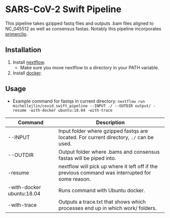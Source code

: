 # SARS-CoV-2 Swift Pipeline
This pipeline takes gzipped fastq files and outputs .bam files aligned to NC_045512 as well as consensus fastas. Notably this pipeline incorporates [primerclip](https://github.com/swiftbiosciences/primerclip/tree/deltest).

## Installation

1. Install [nextflow](https://www.nextflow.io/docs/latest/getstarted.html#installation).
   - Make sure you move nextflow to a directory in your PATH variable.
2. Install [docker](https://docs.docker.com/get-docker/).

## Usage
- Example command for fastqs in current directory: ```nextflow run michellejlin/covid_swift_pipeline --INPUT ./ --OUTDIR output/ -resume -with-docker ubuntu:18.04 -with-trace```


| Command  | Description |
| ---      | ---         | 
| --INPUT  | Input folder where gzipped fastqs are located. For current  directory, `./` can be used.
| --OUTDIR | Output folder where .bams and consensus fastas will be piped into.
| -resume  | nextflow will pick up where it left off if the previous command was interrupted for some reason.
| -with-docker ubuntu:18.04 | Runs command with Ubuntu docker.
| -with-trace | Outputs a trace.txt that shows which processes end up in which work/ folders. 
